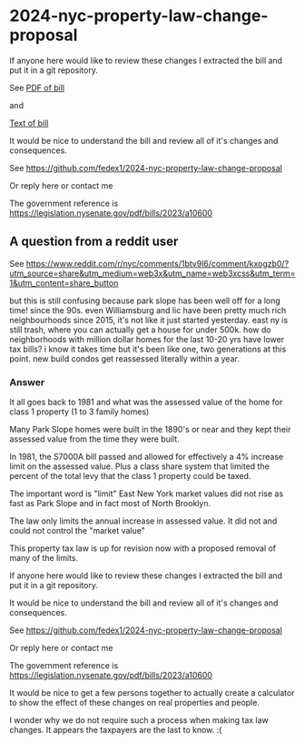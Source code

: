 # 2024-nyc-property-law-change-proposal

If anyone here would like to review these changes I extracted the bill and put it in a git repository.

See 
[PDF of bill](./a10600.pdf)

and

[Text of bill](./a10600.nolinenumbers.withmetadata.txt)

It would be nice to understand the bill and review all of it's changes and consequences.

See https://github.com/fedex1/2024-nyc-property-law-change-proposal

Or reply here or contact me

The government reference is https://legislation.nysenate.gov/pdf/bills/2023/a10600

## A question from a reddit user

See https://www.reddit.com/r/nyc/comments/1btv9l6/comment/kxogzb0/?utm_source=share&utm_medium=web3x&utm_name=web3xcss&utm_term=1&utm_content=share_button

but this is still confusing because park slope has been well off for a long time! since the 90s. even Williamsburg and lic have been pretty much rich neighbourhoods since 2015, it's not like it just started yesterday. east ny is still trash, where you can actually get a house for under 500k. how do neighborhoods with million dollar homes for the last 10-20 yrs have lower tax bills? i know it takes time but it's been like one, two generations at this point. new build condos get reassessed literally within a year.

### Answer

It all goes back to 1981 and what was the assessed value of the home for class 1 property (1 to 3 family homes)

Many Park Slope homes were built in the 1890's or near and they kept their assessed value from the time they were built.

In 1981, the S7000A bill passed and allowed for effectively a 4% increase limit on the assessed value. Plus a class share system that limited the percent of the total levy that the class 1 property could be taxed.

The important word is "limit" East New York market values did not rise as fast as Park Slope and in fact most of North Brooklyn.

The law only limits the annual increase in assessed value. It did not and could not control the "market value"

This property tax law is up for revision now with a proposed removal of many of the limits.

If anyone here would like to review these changes I extracted the bill and put it in a git repository.

It would be nice to understand the bill and review all of it's changes and consequences.

See https://github.com/fedex1/2024-nyc-property-law-change-proposal

Or reply here or contact me

The government reference is https://legislation.nysenate.gov/pdf/bills/2023/a10600

It would be nice to get a few persons together to actually create a calculator to show the effect of these changes on real properties and people.

I wonder why we do not require such a process when making tax law changes. It appears the taxpayers are the last to know. :(
